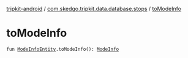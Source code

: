 [tripkit-android](../index.md) / [com.skedgo.tripkit.data.database.stops](index.md) / [toModeInfo](./to-mode-info.md)

# toModeInfo

`fun `[`ModeInfoEntity`](../com.skedgo.tripkit.data.database.locations.bikepods/-mode-info-entity/index.md)`.toModeInfo(): `[`ModeInfo`](../com.skedgo.tripkit.routing/-mode-info/index.md)